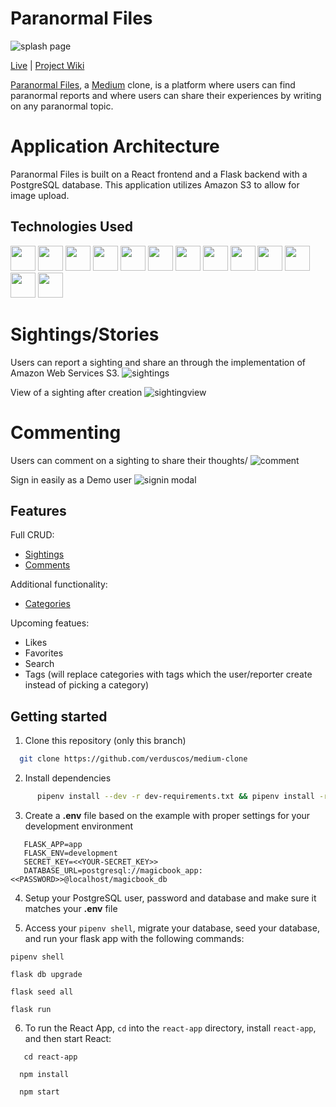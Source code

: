 # Paranormal Files 
![splash page](https://i.imgur.com/2dERcHN.png)

[Live](https://something-medium.herokuapp.com/) | [Project Wiki](https://github.com/verduscos/medium-clone/wiki)

[Paranormal Files](https://something-medium.herokuapp.com/), a [Medium](https://medium.com/) clone,  is a platform where users can find paranormal reports and where users  can share their experiences by writing on any paranormal topic.

# Application Architecture
Paranormal Files is built on a React frontend and a Flask backend with a PostgreSQL database. This application utilizes Amazon S3 to allow for image upload.

## Technologies Used
<div>
   <img src="https://cdn.jsdelivr.net/gh/devicons/devicon/icons/flask/flask-original.svg" height=40/>
   <img src="https://cdn.jsdelivr.net/gh/devicons/devicon/icons/sqlalchemy/sqlalchemy-original.svg" height=40/>
   <img src="https://cdn.jsdelivr.net/gh/devicons/devicon/icons/python/python-original.svg" height=40/>
   <img src="https://cdn.jsdelivr.net/gh/devicons/devicon/icons/react/react-original.svg" height=40/>
   <img src="https://cdn.jsdelivr.net/gh/devicons/devicon/icons/redux/redux-original.svg" height=40/>
   <img  src="https://cdn.jsdelivr.net/gh/devicons/devicon/icons/javascript/javascript-original.svg"  height=40/>
   <img src="https://cdn.jsdelivr.net/gh/devicons/devicon/icons/postgresql/postgresql-original-wordmark.svg" height=40 />
   <img  src="https://cdn.jsdelivr.net/gh/devicons/devicon/icons/css3/css3-original.svg"  height=40/>
   <img  src="https://cdn.jsdelivr.net/gh/devicons/devicon/icons/html5/html5-original.svg"  height=40/>
   <img  src="https://cdn.jsdelivr.net/gh/devicons/devicon/icons/git/git-original.svg"  height=40/>
   <img src="https://cdn.jsdelivr.net/gh/devicons/devicon/icons/docker/docker-original.svg" height=40/>
   <img  src="https://cdn.jsdelivr.net/gh/devicons/devicon/icons/vscode/vscode-original.svg"  height=40/>
   <img src="https://cdn.jsdelivr.net/gh/devicons/devicon/icons/amazonwebservices/amazonwebservices-original-wordmark.svg" height=40 />
</div>


# Sightings/Stories
Users can report a sighting and share an through the implementation of Amazon Web Services S3.
![sightings](https://medium-clone-photo-bucket.s3.us-west-1.amazonaws.com/create-pf.PNG)

View of a sighting after creation
![sightingview](https://medium-clone-photo-bucket.s3.us-west-1.amazonaws.com/sighting-pf.PNG)

# Commenting
Users can comment on a sighting to share their thoughts/
![comment](https://medium-clone-photo-bucket.s3.us-west-1.amazonaws.com/commens-pf.PNG)

Sign in easily as a Demo user
![signin modal](https://medium-clone-photo-bucket.s3.us-west-1.amazonaws.com/signin-pf.PNG)

## Features
Full CRUD:
 * [Sightings](https://github.com/verduscos/medium-clone/wiki/Feature-List) 
 * [Comments](https://github.com/verduscos/medium-clone/wiki/Feature-List)

Additional functionality:
 * [Categories](https://github.com/verduscos/medium-clone/wiki/Feature-List)

Upcoming featues:
 * Likes
 * Favorites
 * Search
 * Tags (will replace categories with tags which the user/reporter create instead of picking a category)

## Getting started

1. Clone this repository (only this branch)

 ```bash
   git clone https://github.com/verduscos/medium-clone
 ```

2. Install dependencies

```bash
      pipenv install --dev -r dev-requirements.txt && pipenv install -r requirements.txt
```

3. Create a **.env** file based on the example with proper settings for your
   development environment
```
   FLASK_APP=app
   FLASK_ENV=development
   SECRET_KEY=<<YOUR-SECRET_KEY>>
   DATABASE_URL=postgresql://magicbook_app:<<PASSWORD>>@localhost/magicbook_db
```

4. Setup your PostgreSQL user, password and database and make sure it matches your **.env** file

5. Access your `pipenv shell`, migrate your database, seed your database, and run your flask app with the following commands:
```
pipenv shell
```
```
flask db upgrade
```
```
flask seed all
```
```
flask run
```

6. To run the React App, `cd` into the `react-app` directory, install `react-app`, and then start React:
 ```
    cd react-app
 ```
  ```
    npm install
 ```
  ```
    npm start
 ```
 

